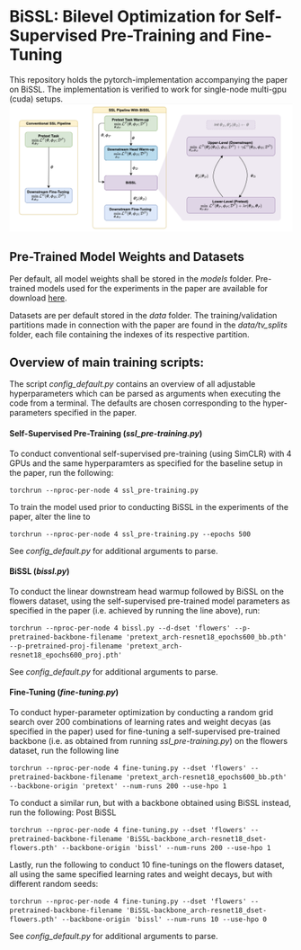 # BiSSL: Bilevel Optimization for Self-Supervised Pre-Training and Fine-Tuning
This repository holds the pytorch-implementation accompanying the paper on BiSSL. The implementation is verified to work for single-node multi-gpu (cuda) setups.
![](figs/bissl_pipeline.png)

## Pre-Trained Model Weights and Datasets
Per default, all model weights shall be stored in the *models* folder. Pre-trained models used for the experiments in the paper are available for download [here](https://drive.google.com/drive/folders/1thTprOQpCYN1sh2AAHqhYaOo6Vz7-u96?usp=share_link).

Datasets are per default stored in the *data* folder. The training/validation partitions made in connection with the paper are found in the *data/tv_splits* folder, each file containing the indexes of its respective partition.

## Overview of main training scripts:
The script *config_default.py* contains an overview of all adjustable hyperparameters which can be parsed as arguments when executing the code from a terminal. The defaults are chosen corresponding to the hyper-parameters specified in the paper.

#### Self-Supervised Pre-Training (*ssl_pre-training.py*)
To conduct conventional self-supervised pre-training (using SimCLR) with 4 GPUs and the same hyperparamters as specified for the baseline setup in the paper, run the following:
```
torchrun --nproc-per-node 4 ssl_pre-training.py
```
To train the model used prior to conducting BiSSL in the experiments of the paper, alter the line to
```
torchrun --nproc-per-node 4 ssl_pre-training.py --epochs 500
```
See *config_default.py* for additional arguments to parse.

#### BiSSL (*bissl.py*)
To conduct the linear downstream head warmup followed by BiSSL on the flowers dataset, using the self-supervised pre-trained model parameters as specified in the paper (i.e. achieved by running the line above), run:
```
torchrun --nproc-per-node 4 bissl.py --d-dset 'flowers' --p-pretrained-backbone-filename 'pretext_arch-resnet18_epochs600_bb.pth' --p-pretrained-proj-filename 'pretext_arch-resnet18_epochs600_proj.pth'
```
See *config_default.py* for additional arguments to parse.

#### Fine-Tuning (*fine-tuning.py*)
To conduct hyper-parameter optimization by conducting a random grid search over 200 combinations of learning rates and weight decyas (as specified in the paper) used for fine-tuning a self-supervised pre-trained backbone (i.e. as obtained from running *ssl_pre-training.py*) on the flowers dataset, run the following line
```
torchrun --nproc-per-node 4 fine-tuning.py --dset 'flowers' --pretrained-backbone-filename 'pretext_arch-resnet18_epochs600_bb.pth' --backbone-origin 'pretext' --num-runs 200 --use-hpo 1
```

To conduct a similar run, but with a backbone obtained using BiSSL instead, run the following:
Post BiSSL
```
torchrun --nproc-per-node 4 fine-tuning.py --dset 'flowers' --pretrained-backbone-filename 'BiSSL-backbone_arch-resnet18_dset-flowers.pth' --backbone-origin 'bissl' --num-runs 200 --use-hpo 1
```

Lastly, run the following to conduct 10 fine-tunings on the flowers dataset, all using the same specified learning rates and weight decays, but with different random seeds:
```
torchrun --nproc-per-node 4 fine-tuning.py --dset 'flowers' --pretrained-backbone-filename 'BiSSL-backbone_arch-resnet18_dset-flowers.pth' --backbone-origin 'bissl' --num-runs 10 --use-hpo 0
```

See *config_default.py* for additional arguments to parse.

